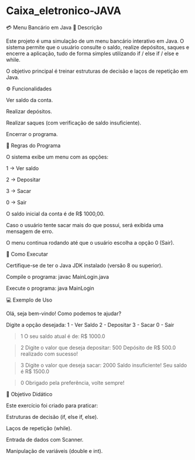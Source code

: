 # Caixa_eletronico-JAVA

💳 Menu Bancário em Java
📌 Descrição

Este projeto é uma simulação de um menu bancário interativo em Java.
O sistema permite que o usuário consulte o saldo, realize depósitos, saques e encerre a aplicação, tudo de forma simples utilizando if / else if / else e while.

O objetivo principal é treinar estruturas de decisão e laços de repetição em Java.

⚙️ Funcionalidades

Ver saldo da conta.

Realizar depósitos.

Realizar saques (com verificação de saldo insuficiente).

Encerrar o programa.

📝 Regras do Programa

O sistema exibe um menu com as opções:

1 → Ver saldo

2 → Depositar

3 → Sacar

0 → Sair

O saldo inicial da conta é de R$ 1000,00.

Caso o usuário tente sacar mais do que possui, será exibida uma mensagem de erro.

O menu continua rodando até que o usuário escolha a opção 0 (Sair).

🚀 Como Executar

Certifique-se de ter o Java JDK instalado (versão 8 ou superior).

Compile o programa:
javac MainLogin.java

Execute o programa:
java MainLogin

💻 Exemplo de Uso

Olá, seja bem-vindo! Como podemos te ajudar?

Digite a opção desejada:
1 - Ver Saldo
2 - Depositar
3 - Sacar
0 - Sair

> 1
O seu saldo atual é de: R$ 1000.0

> 2
Digite o valor que deseja depositar: 500
Depósito de R$ 500.0 realizado com sucesso!

> 3
Digite o valor que deseja sacar: 2000
Saldo insuficiente! Seu saldo é R$ 1500.0

> 0
Obrigado pela preferência, volte sempre!

🎯 Objetivo Didático

Este exercício foi criado para praticar:

Estruturas de decisão (if, else if, else).

Laços de repetição (while).

Entrada de dados com Scanner.

Manipulação de variáveis (double e int).
